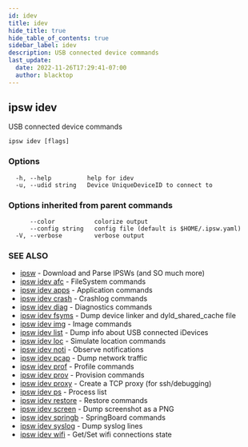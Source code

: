 ```yaml
---
id: idev
title: idev
hide_title: true
hide_table_of_contents: true
sidebar_label: idev
description: USB connected device commands
last_update:
  date: 2022-11-26T17:29:41-07:00
  author: blacktop
---
```

## ipsw idev

USB connected device commands

```
ipsw idev [flags]
```

### Options

```
  -h, --help          help for idev
  -u, --udid string   Device UniqueDeviceID to connect to
```

### Options inherited from parent commands

```
      --color           colorize output
      --config string   config file (default is $HOME/.ipsw.yaml)
  -V, --verbose         verbose output
```

### SEE ALSO

* [ipsw](/docs/cli/ipsw)	 - Download and Parse IPSWs (and SO much more)
* [ipsw idev afc](/docs/cli/ipsw/idev/afc)	 - FileSystem commands
* [ipsw idev apps](/docs/cli/ipsw/idev/apps)	 - Application commands
* [ipsw idev crash](/docs/cli/ipsw/idev/crash)	 - Crashlog commands
* [ipsw idev diag](/docs/cli/ipsw/idev/diag)	 - Diagnostics commands
* [ipsw idev fsyms](/docs/cli/ipsw/idev/fsyms)	 - Dump device linker and dyld_shared_cache file
* [ipsw idev img](/docs/cli/ipsw/idev/img)	 - Image commands
* [ipsw idev list](/docs/cli/ipsw/idev/list)	 - Dump info about USB connected iDevices
* [ipsw idev loc](/docs/cli/ipsw/idev/loc)	 - Simulate location commands
* [ipsw idev noti](/docs/cli/ipsw/idev/noti)	 - Observe notifications
* [ipsw idev pcap](/docs/cli/ipsw/idev/pcap)	 - Dump network traffic
* [ipsw idev prof](/docs/cli/ipsw/idev/prof)	 - Profile commands
* [ipsw idev prov](/docs/cli/ipsw/idev/prov)	 - Provision commands
* [ipsw idev proxy](/docs/cli/ipsw/idev/proxy)	 - Create a TCP proxy (for ssh/debugging)
* [ipsw idev ps](/docs/cli/ipsw/idev/ps)	 - Process list
* [ipsw idev restore](/docs/cli/ipsw/idev/restore)	 - Restore commands
* [ipsw idev screen](/docs/cli/ipsw/idev/screen)	 - Dump screenshot as a PNG
* [ipsw idev springb](/docs/cli/ipsw/idev/springb)	 - SpringBoard commands
* [ipsw idev syslog](/docs/cli/ipsw/idev/syslog)	 - Dump syslog lines
* [ipsw idev wifi](/docs/cli/ipsw/idev/wifi)	 - Get/Set wifi connections state

